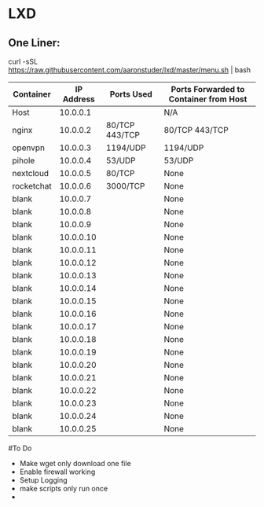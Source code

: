 # LXD

## One Liner:

curl -sSL https://raw.githubusercontent.com/aaronstuder/lxd/master/menu.sh | bash

| Container | IP Address | Ports Used | Ports Forwarded to Container from Host |
| ------------- | ------------- | ----- | ----|
| Host      | 10.0.0.1  | | N/A |
| nginx     | 10.0.0.2  | 80/TCP 443/TCP |80/TCP 443/TCP |
| openvpn   | 10.0.0.3  | 1194/UDP |1194/UDP |
| pihole    | 10.0.0.4  | 53/UDP |53/UDP |
| nextcloud | 10.0.0.5  | 80/TCP |None |
| rocketchat| 10.0.0.6  | 3000/TCP |None |
| blank     | 10.0.0.7  | |None |
| blank     | 10.0.0.8  | |None |
| blank     | 10.0.0.9  | |None |
| blank     | 10.0.0.10 | |None |
| blank     | 10.0.0.11 | |None |
| blank     | 10.0.0.12 | |None |
| blank     | 10.0.0.13 | |None |
| blank     | 10.0.0.14 | |None |
| blank     | 10.0.0.15 | |None |
| blank     | 10.0.0.16 | |None |
| blank     | 10.0.0.17 | |None |
| blank     | 10.0.0.18 | |None |
| blank     | 10.0.0.19 | |None |
| blank     | 10.0.0.20 | |None |
| blank     | 10.0.0.21 | |None |
| blank     | 10.0.0.22 | |None |
| blank     | 10.0.0.23 | |None |
| blank     | 10.0.0.24 | |None |
| blank     | 10.0.0.25 | |None |


#To Do
- Make wget only download one file
- Enable firewall working
- Setup Logging
- make scripts only run once
- 
